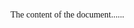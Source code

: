 <html>
<p>
<head>
<style>
p 
{
 font-family: "Times New Roman", Times, serif;
}
</style>
<title>
<h3><center>Strojno učenje </center></h3>
<h4> <center> Projektni zadatak </center> </h4>
</title>
</head>

<body>
 The content of the document......
</body>
</p>
</html>
